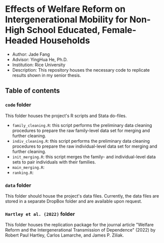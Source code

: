 # Effects of Welfare Reform on Intergenerational Mobility for Non-High School Educated, Female-Headed Households
* Author: Jade Fang
* Advisor: YingHua He, Ph.D.
* Institution: Rice University
* Description: This repository houses the necessary code to replicate results shown in my senior thesis.

## Table of contents
### `code` folder
This folder houses the project's R scripts and Stata do-files.
* `family_cleaning.R`: this script performs the preliminary data cleaning procedures to prepare the raw family-level data set for merging and further cleaning.
* `indiv_cleaning.R`: this script performs the preliminary data cleaning procedures to prepare the raw individual-level data set for merging and further cleaning.
* `init_merging.R`: this script merges the family- and individual-level data sets to pair individuals with their families. 
* `main_merging.R`:
* `ranking.R`:
### `data` folder
This folder should house the project's data files. Currently, the data files are stored in a separate DropBox folder and are available upon request.
### `Hartley et al. (2022)` folder
This folder houses the replication package for the journal article "Welfare Reform and the Intergenerational Transmission of Dependence" (2022) by Robert Paul Hartley,  Carlos Lamarche, and James P. Ziliak.




